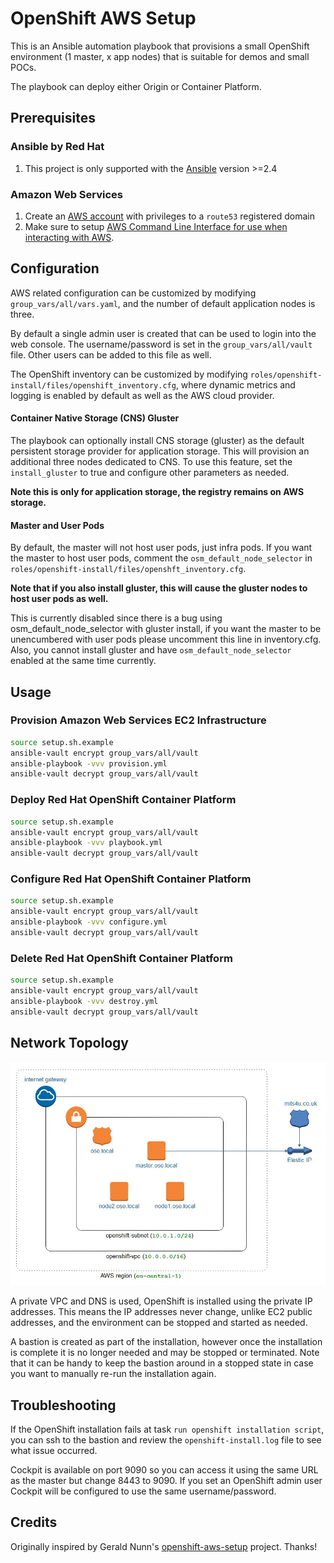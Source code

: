 # OpenShift AWS Setup

This is an Ansible automation playbook that provisions a small OpenShift environment (1 master, x app nodes) that is suitable for demos and small POCs.

The playbook can deploy either Origin or Container Platform.

## Prerequisites

### Ansible by Red Hat

1. This project is only supported with the [Ansible][0] version >=2.4

### Amazon Web Services

1. Create an [AWS account][1] with privileges to a `route53` registered domain
2. Make sure to setup [AWS Command Line Interface for use when interacting with AWS][2].

## Configuration

AWS related configuration can be customized by modifying `group_vars/all/vars.yaml`, and the number of default application nodes is three.

By default a single admin user is created that can be used to login into the web console. The username/password is set in the `group_vars/all/vault` file. Other users can be added to this file as well.

The OpenShift inventory can be customized by modifying `roles/openshift-install/files/openshift_inventory.cfg`, where dynamic metrics and logging is enabled by default as well as the AWS cloud provider.

#### Container Native Storage (CNS) Gluster

The playbook can optionally install CNS storage (gluster) as the default persistent storage provider for application storage. This will provision an additional three nodes dedicated to CNS. To use this feature, set the `install_gluster` to true and configure other parameters as needed.

**Note this is only for application storage, the registry remains on AWS storage.**

#### Master and User Pods

By default, the master will not host user pods, just infra pods. If you want the master to host user pods, comment the `osm_default_node_selector` in `roles/openshift-install/files/openshft_inventory.cfg`.

**Note that if you also install gluster, this will cause the gluster nodes to host user pods as well.**

This is currently disabled since there is a bug using osm_default_node_selector with gluster install, if you want the master to be unencumbered with user pods please uncomment this line in inventory.cfg. Also, you cannot install gluster and have `osm_default_node_selector` enabled at the same time currently.

## Usage

### Provision Amazon Web Services EC2 Infrastructure

```sh
source setup.sh.example
ansible-vault encrypt group_vars/all/vault
ansible-playbook -vvv provision.yml
ansible-vault decrypt group_vars/all/vault
```

### Deploy Red Hat OpenShift Container Platform

```sh
source setup.sh.example
ansible-vault encrypt group_vars/all/vault
ansible-playbook -vvv playbook.yml
ansible-vault decrypt group_vars/all/vault
```

### Configure Red Hat OpenShift Container Platform

```sh
source setup.sh.example
ansible-vault encrypt group_vars/all/vault
ansible-playbook -vvv configure.yml
ansible-vault decrypt group_vars/all/vault
```

### Delete Red Hat OpenShift Container Platform

```sh
source setup.sh.example
ansible-vault encrypt group_vars/all/vault
ansible-playbook -vvv destroy.yml
ansible-vault decrypt group_vars/all/vault
```

## Network Topology

![Network Diagram](./network-topology-openshift.jpg)

A private VPC and DNS is used, OpenShift is installed using the private IP addresses. This means the IP addresses never change, unlike EC2 public addresses, and the environment can be stopped and started as needed.

A bastion is created as part of the installation, however once the installation is complete it is no longer needed and may be stopped or terminated. Note that it can be handy to keep the bastion around in a stopped state in case you want to manually re-run the installation again.

## Troubleshooting

If the OpenShift installation fails at task `run openshift installation script`, you can ssh to the bastion and review the `openshift-install.log` file to see what issue occurred.

Cockpit is available on port 9090 so you can access it using the same URL as the master but change 8443 to 9090\. If you set an OpenShift admin user Cockpit will be configured to use the same username/password.

## Credits

Originally inspired by Gerald Nunn's [openshift-aws-setup][7] project. Thanks!

[0]: https://www.ansible.com/
[1]: https://aws.amazon.com/
[2]: https://docs.aws.amazon.com/cli/latest/userguide/cli-chap-getting-started.html
[3]: https://pypi.python.org/pypi/virtualenv
[4]: http://docs.aws.amazon.com/cli/latest/userguide/cli-environment.html
[5]: https://www.redhat.com/en/about/value-of-subscription
[6]: https://access.redhat.com/articles/1378093
[7]: https://github.com/gnunn1/openshift-aws-setup
[8]: http://docs.ansible.com/ansible/latest/playbooks_vault.html
[9]: http://docs.ansible.com/ansible/intro_installation.html
